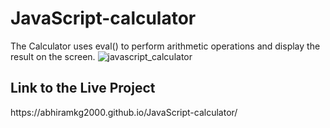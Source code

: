 # JavaScript-calculator
The Calculator uses eval() to perform arithmetic operations and display the result on the screen.
![javascript_calculator](https://user-images.githubusercontent.com/48902030/121770214-ac7e9d80-cb85-11eb-8980-c212a2da7547.PNG)
<h2>Link to the Live Project</h2>https://abhiramkg2000.github.io/JavaScript-calculator/
